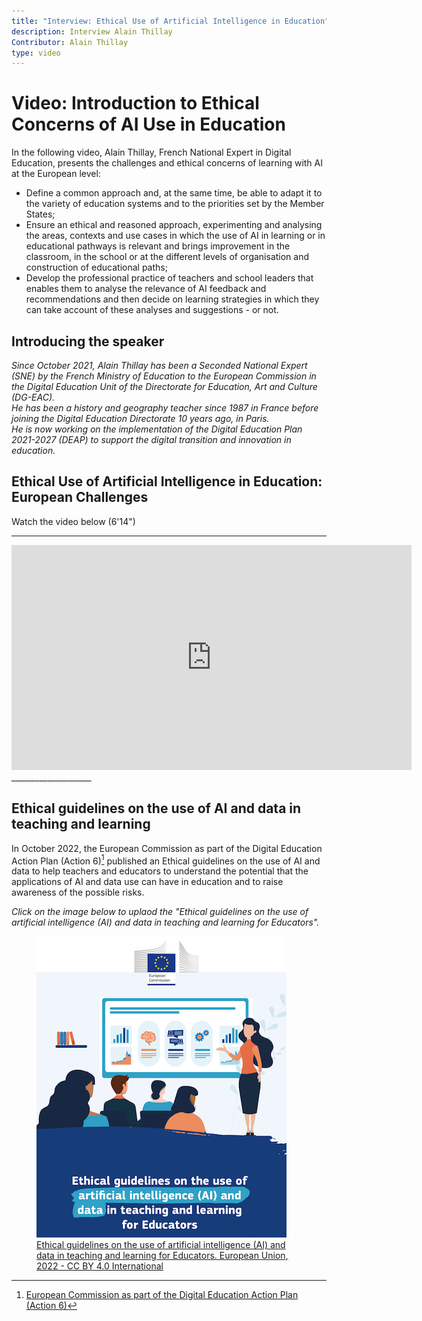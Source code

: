 ```yaml
---
title: "Interview: Ethical Use of Artificial Intelligence in Education"
description: Interview Alain Thillay
Contributor: Alain Thillay
type: video
---
```


# Video: Introduction to Ethical Concerns of AI Use in Education

In the following video, Alain Thillay, French National Expert in Digital Education, presents the challenges and ethical concerns of learning with AI at the European level:
- Define a common approach and, at the same time, be able to adapt it to the variety of education systems and to the priorities set by the Member States;
- Ensure an ethical and reasoned approach, experimenting and analysing the areas, contexts and use cases in which the use of AI in learning or in educational pathways is relevant and brings improvement in the classroom, in the school or at the different levels of organisation and construction of educational paths;
- Develop the professional practice of teachers and school leaders that enables them to analyse the relevance of AI feedback and recommendations and then decide on learning strategies in which they can take account of these analyses and suggestions - or not.

## Introducing the speaker

*Since October 2021, Alain Thillay has been a Seconded National Expert (SNE) by the French Ministry of Education to the European Commission in the Digital Education Unit of the Directorate for Education, Art and Culture (DG-EAC).*  
*He has been a history and geography teacher since 1987 in France before joining the Digital Education Directorate 10 years ago, in Paris.*  
*He is now working on the implementation of the Digital Education Plan 2021-2027 (DEAP) to support the digital transition and innovation in education.*

## Ethical Use of Artificial Intelligence in Education: European Challenges  
Watch the video below (6'14")
____________________

<center><iframe width="640" height="360" src="https://www.youtube.com/embed/VmejJrfcwxU?rel=0&showinfo=0&cc_load_policy=1&hl=en&modestbranding=1" frameborder="0" allowfullscreen></iframe></center>
____________________

## Ethical guidelines on the use of AI and data in teaching and learning

In October 2022, the European Commission as part of the Digital Education Action Plan (Action 6)[^1] published an Ethical guidelines on the use of AI and data to help teachers and educators to understand the potential that the applications of AI and data use can have in education and to raise awareness of the possible risks.

_Click on the image below to uplaod the "Ethical guidelines on the use of artificial intelligence (AI) and data in teaching and learning for Educators"._

<a href="Ethical-guidelines-on-the-use-of-artificial-intelligence-NC0722649ENN.pdf" target="_blank">
<figure>
  <img src="Images/Cover-page-EC-Ethical-guidelines.png" alt="A Ready to Use Template for AI Resources Characterisation"/>
  <figcaption> Ethical guidelines on the use of artificial intelligence (AI) and data in teaching and learning for Educators. European Union, 2022 - CC BY 4.0 International </figcaption>
</figure></a>

[^1]: [European Commission as part of the Digital Education Action Plan (Action 6)](https://education.ec.europa.eu/focus-topics/digital-education/action-plan/action-6)
